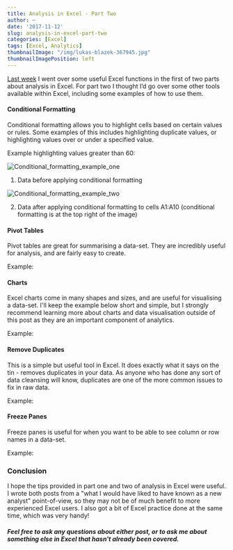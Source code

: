 ```yaml
---
title: Analysis in Excel - Part Two
author: ~
date: '2017-11-12'
slug: analysis-in-excel-part-two
categories: [Excel]
tags: [Excel, Analytics]
thumbnailImage: "/img/lukas-blazek-367945.jpg"
thumbnailImagePosition: left
---
```


[Last week](https://jbraggins.netlify.com/2017/11/analysis-in-excel-part-one) I went over some useful Excel functions in the first of two parts about analysis in Excel. For part two I thought I’d go over some other tools available within Excel, including some examples of how to use them.

#### Conditional Formatting

Conditional formatting allows you to highlight cells based on certain values or rules. Some examples of this includes highlighting duplicate values, or highlighting values over or under a specified value.

Example highlighting values greater than 60:

<img src="/img/Conditional_formatting1.png" title="Conditional_formatting_example_one"/>

1. Data before applying conditional formatting

<img src="/img/Conditional_formatting2.png" title="Conditional_formatting_example_two"/>

2. Data after applying conditional formatting to cells A1:A10 (conditional formatting is at the top right of the image)

#### Pivot Tables

Pivot tables are great for summarising a data-set. They are incredibly useful for analysis, and are fairly easy to create.

Example:

#### Charts

Excel charts come in many shapes and sizes, and are useful for visualising a data-set. I'll keep the example below short and simple, but I strongly recommend learning more about charts and data visualisation outside of this post as they are an important component of analytics. 

Example:

#### Remove Duplicates

This is a simple but useful tool in Excel. It does exactly what it says on the tin - removes duplicates in your data. As anyone who has done any sort of data cleansing will know, duplicates are one of the more common issues to fix in raw data.  

Example:

#### Freeze Panes

Freeze panes is useful for when you want to be able to see column or row names in a data-set. 

Example:

### Conclusion

I hope the tips provided in part one and two of analysis in Excel were useful. I wrote both posts from a "what I would have liked to have known as a new analyst" point-of-view, so they may not be of much benefit to more experienced Excel users. 
I also got a bit of Excel practice done at the same time, which was very handy!  

##### Feel free to ask any questions about either post, or to ask me about something else in Excel that hasn't already been covered.
